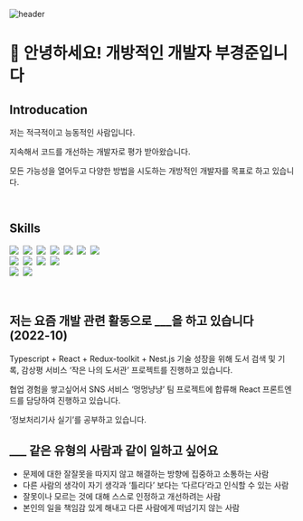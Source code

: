 ![header](https://capsule-render.vercel.app/api?type=slice&color=0:3090C7,100:82CAFF&fontColor=F5F5F5&animation=fadeIn&height=200&section=header&text=KyungJun%20Boo&fontSize=60&rotate=13&fontAlignY=30&fontAlign=70)

# 👋 안녕하세요! 개방적인 개발자 부경준입니다

## Introducation

저는 적극적이고 능동적인 사람입니다.

지속해서 코드를 개선하는 개발자로 평가 받아왔습니다.

모든 가능성을 열어두고 다양한 방법을 시도하는 개방적인 개발자를 목표로 하고 있습니다.

</br>

## Skills

<p align="left">
  <img src="https://img.shields.io/badge/Javascript-ffb13b?style=flat-square&logo=javascript&logoColor=white"/></a>&nbsp 
  <img src="https://img.shields.io/badge/Tavascript-3178C6?style=flat-square&logo=typescript&logoColor=white"/></a>&nbsp
  <img src="https://img.shields.io/badge/html5-E34F26?style=flat-square&logo=html5&logoColor=white"/></a>&nbsp
  <img src="https://img.shields.io/badge/css3-1572B6?style=flat-square&logo=css3&logoColor=white"/></a>&nbsp
  <img src="https://img.shields.io/badge/C-A8B9CC?style=flat-square&logo=C&logoColor=white"/></a>&nbsp 
  <img src="https://img.shields.io/badge/C++-00599C?style=flat-square&logo=C%2B%2B&logoColor=white"/></a>&nbsp 
  <img src="https://img.shields.io/badge/C%23-239120?style=flat-square&logo=CSharp&logoColor=white"/></a>&nbsp 
  </br>
  <img src="https://img.shields.io/badge/node.js-339933?style=flat-square&logo=node.js&logoColor=white"/></a>&nbsp
  <img src="https://img.shields.io/badge/mysql-4479A1?style=flat-square&logo=mysql&logoColor=white"/></a>&nbsp
  <img src="https://img.shields.io/badge/socket.io-010101?style=flat-square&logo=socket.io&logoColor=white"/></a>&nbsp
  <img src="https://img.shields.io/badge/react-61DAFB?style=flat-square&logo=react&logoColor=black"/></a>&nbsp 
  </br>
  <img src="https://img.shields.io/badge/unity-FFFFFF?style=flat-square&logo=unity&logoColor=black"/></a>&nbsp
  <img src="https://img.shields.io/badge/git-F05032?style=flat-square&logo=git&logoColor=white"/></a>&nbsp
</p>

</br>

## 저는 요즘 개발 관련 활동으로 \___을 하고 있습니다 (2022-10)

Typescript + React + Redux-toolkit + Nest.js 기술 성장을 위해 도서 검색 및 기록, 감상평 서비스 ‘작은 나의 도서관’ 프로젝트를 진행하고 있습니다.

협업 경험을 쌓고싶어서 SNS 서비스 ‘멍멍냥냥’ 팀 프로젝트에 합류해 React 프론트엔드를 담당하여 진행하고 있습니다.

‘정보처리기사 실기’를 공부하고 있습니다.

## \___ 같은 유형의 사람과 같이 일하고 싶어요

- 문제에 대한 잘잘못을 따지지 않고 해결하는 방향에 집중하고 소통하는 사람
- 다른 사람의 생각이 자기 생각과 ‘틀리다’ 보다는 ‘다르다’라고 인식할 수 있는 사람
- 잘못이나 모르는 것에 대해 스스로 인정하고 개선하려는 사람
- 본인의 일을 책임감 있게 해내고 다른 사람에게 떠넘기지 않는 사람
